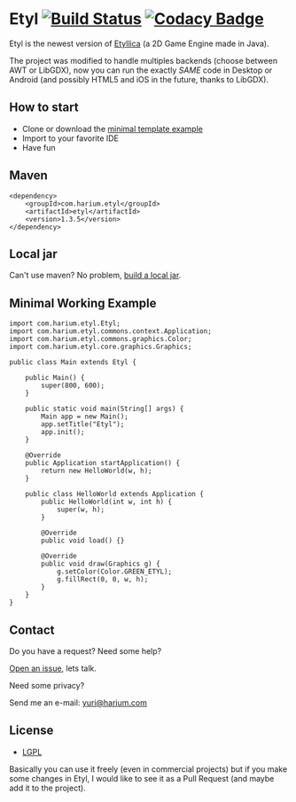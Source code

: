 # Etyl [![Build Status](https://travis-ci.org/Harium/etyl.svg?branch=master)](https://travis-ci.org/Harium/etyl) [![Codacy Badge](https://api.codacy.com/project/badge/Grade/4fe7372ce73741bf9955eb133e05e85b)](https://www.codacy.com/app/yuripourre/etyl?utm_source=github.com&amp;utm_medium=referral&amp;utm_content=Harium/etyl&amp;utm_campaign=Badge_Grade)

Etyl is the newest version of [Etyllica](https://github.com/etyllica/etyllica) (a 2D Game Engine made in Java).

The project was modified to handle multiples backends (choose between AWT or LibGDX), now you can run the exactly *SAME* code in Desktop or Android (and possibly HTML5 and iOS in the future, thanks to LibGDX).

## How to start

- Clone or download the [minimal template example](https://github.com/Harium/etyl-template)
- Import to your favorite IDE
- Have fun

## Maven
```
<dependency>
    <groupId>com.harium.etyl</groupId>
    <artifactId>etyl</artifactId>
    <version>1.3.5</version>
</dependency>
```

## Local jar
Can't use maven? No problem, [build a local jar](https://github.com/Harium/etyl/wiki/Building-a-local-jar).

## Minimal Working Example
```
import com.harium.etyl.Etyl;
import com.harium.etyl.commons.context.Application;
import com.harium.etyl.commons.graphics.Color;
import com.harium.etyl.core.graphics.Graphics;

public class Main extends Etyl {

    public Main() {
        super(800, 600);
    }

    public static void main(String[] args) {
        Main app = new Main();
        app.setTitle("Etyl");
        app.init();
    }

    @Override
    public Application startApplication() {
        return new HelloWorld(w, h);
    }

    public class HelloWorld extends Application {
        public HelloWorld(int w, int h) {
            super(w, h);
        }

        @Override
        public void load() {}

        @Override
        public void draw(Graphics g) {
            g.setColor(Color.GREEN_ETYL);
            g.fillRect(0, 0, w, h);
        }
    }
}
```

## Contact
Do you have a request? Need some help?

[Open an issue](https://github.com/Harium/etyl/issues/new), lets talk.

Need some privacy?

Send me an e-mail: yuri@harium.com

## License
- [LGPL](http://www.gnu.org/licenses/lgpl.txt)

Basically you can use it freely (even in commercial projects) but if you
make some changes in Etyl, I would like to see it as a Pull Request (and
maybe add it to the project).
